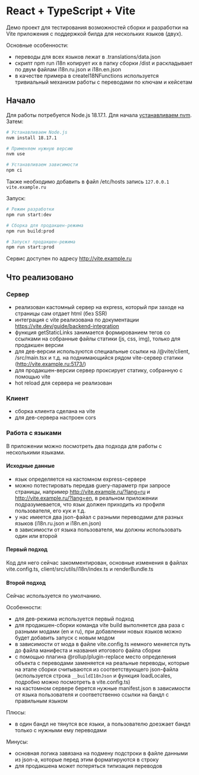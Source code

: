 # React + TypeScript + Vite

Демо проект для тестирования возможностей сборки и разработки на Vite приложения с поддержкой билда для нескольких языков (двух).

Основные особенности:

- переводы для всех языков лежат в .translations/data.json
- скрипт npm run i18n копирует их в папку сборки /dist и раскладывает по двум файлам i18n.ru.json и i18n.en.json
- в качестве примера в createI18NFunctions используется тривиальный механизм работы с переводами по ключам и кейсетам

## Начало

Для работы потребуется Node.js 18.17.1.
Для начала [устанавливаем nvm](https://github.com/nvm-sh/nvm#install--update-script). Затем:

```bash
# Устанавливаем Node.js
nvm install 18.17.1

# Применяем нужную версию
nvm use

# Устанавливаем зависимости
npm ci

```

Также необходимо добавить в файл /etc/hosts запись `127.0.0.1 vite.example.ru`

Запуск:

```bash
# Режим разработки
npm run start:dev

# Сборка для продакшен-режима
npm run build:prod

# Запускт продакшен-режима
npm run start:prod
```

Сервис доступен по адресу http://vite.example.ru

## Что реализовано

### Сервер

- реализован кастомный сервер на express, который при заходе на страницы сам отдает html (без SSR)
- интеграция с vite реализована по документации https://vite.dev/guide/backend-integration
- функция getStaticLinks занимается формированием тегов со ссылками на собранные файлы статики (js, css, img), только для продакшен версии
- для дев-версии используются специальные ссылки на /@vite/client, /src/main.tsx и т.д. на поднимающийся рядом vite-сервер статики (http://vite.example.ru:5173/)
- для продакшен-версии сервер проксирует статику, собранную с помощью vite
- hot reload для сервера не реализован

### Клиент

- сборка клиента сделана на vite
- для дев-сервера настроен cors

### Работа с языками

В приложении можно посмотреть два подхода для работы с несколькими языками.

#### Исходные данные

- язык определяется на кастомном express-сервере
- можно потестировать передав guery-параметр при запросе страницы, например http://vite.example.ru/?lang=ru и http://vite.example.ru/?lang=en, в реальном приложении подразумевается, что язык должен приходить из профиля пользователя, его кук и т.д.
- у нас имеется два json-файал с разными переводами для разных языков (i18n.ru.json и i18n.en.json)
- в зависимости от языка пользователя, мы должны использовать один или второй

#### Первый подход

Код для него сейчас закомментирован, основные изменения в файлах vite.config.ts, client/src/utils/i18n/index.ts и renderBundle.ts

#### Второй подход

Сейчас используется по умолчанию.

Особенности:

- для дев-режима используется первый подход
- для продакшен-сборки команда vite build выполняется два раза с разными модами (en и ru), при добавлении новых языков можно будет добавить запуск с новым модом
- в зависимости от мода в файле vite.config.ts немного меняется путь до файла манифеста и названия итогового файла сборки
- с помощью плагина @rollup/plugin-replace место определения объекта с переводами заменяется на реальные переводы, которые на этапе сборки считываются из соответствующего json-файла (используется строка `__buildI18nJson` и функция loadLocales, подробно можно посмотреть в vite.config.ts)
- на кастомном сервере берется нужные manifest.json в зависимости от языка пользователя и соответственно ссылки на бандл с правильным языком

Плюсы:

- в один бандл не тянутся все языки, а пользователю доезжает бандл только с нужными ему переводами

Минусы:

- основная логика завязана на подмену подстроки в файле данными из json-а, которые перед этим форматируются в строку
- для продакшена может потеряться типизация переводов
